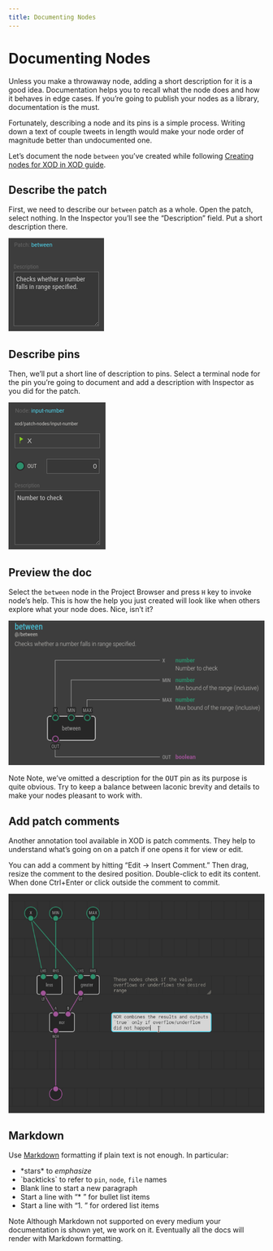 ```yaml
---
title: Documenting Nodes
---
```


# Documenting Nodes

Unless you make a throwaway node, adding a short description for it is a good
idea. Documentation helps you to recall what the node does and how it behaves in
edge cases. If you’re going to publish your nodes as a library, documentation is
the must.

Fortunately, describing a node and its pins is a simple process. Writing down a
text of couple tweets in length would make your node order of magnitude better
than undocumented one.

Let’s document the node `between` you’ve created while following
[Creating nodes for XOD in XOD guide](../nodes-for-xod-in-xod/).

## Describe the patch

First, we need to describe our `between` patch as a whole. Open the patch,
select nothing. In the Inspector you’ll see the “Description” field. Put a short
description there.

![Patch description](./patch-description.inspector.png)

## Describe pins

Then, we’ll put a short line of description to pins. Select a terminal node for
the pin you’re going to document and add a description with Inspector as you did
for the patch.

![Pin description](./pin-description.inspector.png)

## Preview the doc

Select the `between` node in the Project Browser and press `H` key to invoke
node’s help. This is how the help you just created will look like when others
explore what your node does. Nice, isn’t it?

![Node help](./help.png)

<div class="ui segment note">
<span class="ui ribbon label">Note</span>
Note, we’ve omitted a description for the <tt>OUT</tt> pin as its purpose is
quite obvious. Try to keep a balance between laconic brevity and details to
make your nodes pleasant to work with.
</div>

## Add patch comments

Another annotation tool available in XOD is patch comments. They help to
understand what’s going on on a patch if one opens it for view or edit.

You can add a comment by hitting “Edit → Insert Comment.” Then drag, resize the
comment to the desired position. Double-click to edit its content. When done
Ctrl+Enter or click outside the comment to commit.

![Comments](./comments.patch.png)

## Markdown

Use [Markdown](https://en.wikipedia.org/wiki/Markdown) formatting if plain text
is not enough. In particular:

* \*stars\* to *emphasize*
* \`backticks\` to refer to `pin`, `node`, `file` names
* Blank line to start a new paragraph
* Start a line with “\* ” for bullet list items
* Start a line with “1. ” for ordered list items

<div class="ui segment note">
<span class="ui ribbon label">Note</span>
Although Markdown not supported on every medium your documentation is shown
yet, we work on it. Eventually all the docs will render with Markdown
formatting.
</div>
